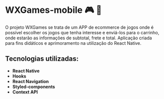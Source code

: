 # WXGames-mobile :video_game: :calling:

O projeto WXGames se trata de um APP de ecommerce de jogos onde é possível escolher os jogos que tenha interesse e enviá-los para o carrinho, onde estarão as informações de subtotal, frete e total. Aplicação criada para fins didáticos e aprimoramento na utilização do React Native.

## Tecnologias utilizadas: 
* **React Native**
* **Hooks**
* **React Navigation**
* **Styled-components**
* **Context API**
